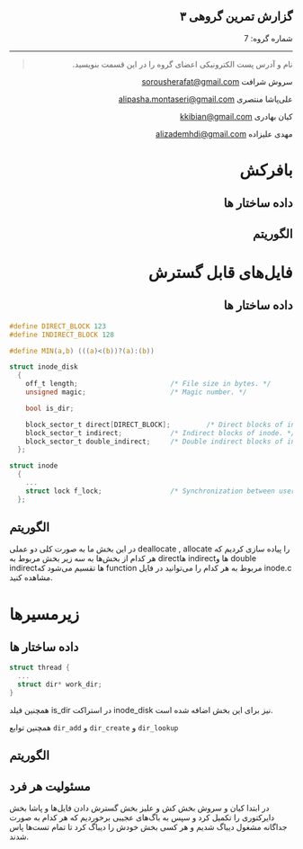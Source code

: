 <div dir="rtl">

## گزارش تمرین گروهی ۳


شماره گروه: 7

-----

> نام و آدرس پست الکترونیکی اعضای گروه را در این قسمت بنویسید.

سروش شرافت sorousherafat@gmail.com

علی‌پاشا منتصری alipasha.montaseri@gmail.com

کیان بهادری  kkibian@gmail.com

مهدی علیزاده alizademhdi@gmail.com

# بافرکش
## داده ساختار ها

## الگوریتم


# فایل‌های قابل گسترش
## داده ساختار ها
<div dir='ltr'>

```c
#define DIRECT_BLOCK 123
#define INDIRECT_BLOCK 128

#define MIN(a,b) (((a)<(b))?(a):(b))

struct inode_disk
  {
    off_t length;                       /* File size in bytes. */
    unsigned magic;                     /* Magic number. */

    bool is_dir;

    block_sector_t direct[DIRECT_BLOCK];         /* Direct blocks of inode. */
    block_sector_t indirect;            /* Indirect blocks of inode. */
    block_sector_t double_indirect;     /* Double indirect blocks of indoe. */
  };

struct inode
  {
    ...
    struct lock f_lock;                 /* Synchronization between users of inode. */
  };

``` 

## الگوریتم
در این بخش ما به صورت کلی دو عملی
deallocate , allocate
را پیاده سازی کردیم که هر کدام از بخش‌ها به سه زیر بخش مربوط به directها
indirectها
و
 double indirectها
 تقسیم می‌شود که function مربوط به هر کدام را می‌توانید در فایل inode.c مشاهده کنید.

# زیرمسیرها
## داده ساختار ها
```C
struct thread {
  ...
  struct dir* work_dir; 
}
```
همچنین فیلد is_dir در استراکت inode_disk نیز برای این بخش اضافه شده است.

همچنین توابع `dir_add` و `dir_create` و `dir_lookup`


## الگوریتم

## مسئولیت هر فرد
در ابتدا کیان و سروش بخش کش و علیز بخش گسترش دادن فایل‌ها و پاشا بخش دایرکتوری را تکمیل کرد و سپس به باگ‌های عجیبی برخوردیم که هر کدام به صورت جداگانه مشغول دیباگ شدیم و هر کسی بخش خودش را دیباگ کرد تا تمام تست‌ها پاس شدند.